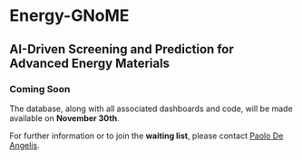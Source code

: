 # Energy-GNoME
## AI-Driven Screening and Prediction for Advanced Energy Materials

### Coming Soon

The database, along with all associated dashboards and code, will be made available on **November 30th**.

For further information or to join the **waiting list**, please contact [Paolo De Angelis](mailto:paolo.deangelis@polito.it).
